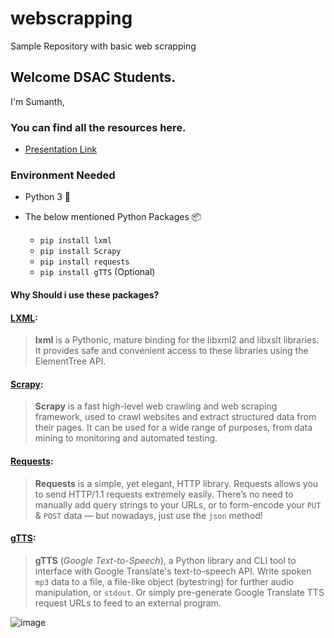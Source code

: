# webscrapping
Sample Repository with basic web scrapping


## Welcome DSAC Students.

 I'm Sumanth, 

### You can find all the resources here.

- [Presentation Link](https://docs.google.com/presentation/d/1sshPdFela11THhAR1SNLemhHRfNKoxN2_zV0-WXxZuA/edit?usp=sharing)

### Environment Needed 
- Python 3 🐍
- The below mentioned Python Packages 📦

    - `pip install lxml`
    - `pip install Scrapy`
    - `pip install requests`
    - `pip install gTTS` (Optional)

#### Why Should i use these packages?

#### [LXML](https://pypi.org/project/lxml/):
> **lxml** is a Pythonic, mature binding for the libxml2 and libxslt
> libraries. It provides safe and convenient access to these libraries
> using the ElementTree API.

####  [Scrapy](https://pypi.org/project/Scrapy/):

> **Scrapy** is a fast high-level web crawling and web scraping framework, used to crawl websites and extract structured data from their pages. It can be used for a wide range of purposes, from data mining to monitoring and automated testing.



#### [Requests](https://pypi.org/project/requests/):

> **Requests** is a simple, yet elegant, HTTP library. Requests allows you to send HTTP/1.1 requests extremely easily. There’s no need to
> manually add query strings to your URLs, or to form-encode your `PUT`
> & `POST` data — but nowadays, just use the `json` method!

####  [gTTS](https://pypi.org/project/gTTS/):

> **gTTS** (_Google Text-to-Speech_), a Python library and CLI tool to interface with Google Translate's text-to-speech API. Write spoken
> `mp3` data to a file, a file-like object (bytestring) for further
> audio manipulation, or `stdout`. Or simply pre-generate Google
> Translate TTS request URLs to feed to an external program.



![image](https://media.giphy.com/media/Z3Av47b2Xrwru/giphy.gif)
